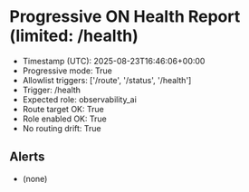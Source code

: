 # Progressive ON Health Report (limited: /health)

- Timestamp (UTC): 2025-08-23T16:46:06+00:00
- Progressive mode: True
- Allowlist triggers: ['/route', '/status', '/health']
- Trigger: /health
- Expected role: observability_ai
- Route target OK: True
- Role enabled OK: True
- No routing drift: True

## Alerts
- (none)
